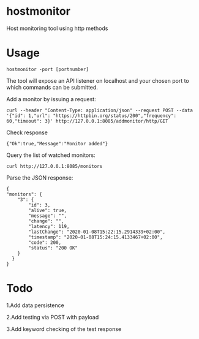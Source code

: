 # hostmonitor
Host monitoring tool using http methods

# Usage

```
hostmonitor -port [portnumber]
```

The tool will expose an API listener on localhost and your chosen port to which commands can be submitted.

Add a monitor by issuing a request:
```
curl --header "Content-Type: application/json" --request POST --data '{"id": 1,"url": "https://httpbin.org/status/200","frequency": 60,"timeout": 3}' http://127.0.0.1:8085/addmonitor/http/GET
```

Check response
```
{"Ok":true,"Message":"Monitor added"}
```

Query the list of watched monitors:

```
curl http://127.0.0.1:8085/monitors
```

Parse the JSON response:

```
{
"monitors": {
    "3": {
        "id": 3,
        "alive": true,
        "message": "",
        "change": "",
        "latency": 119,
        "lastChange": "2020-01-08T15:22:15.2914339+02:00",
        "timestamp": "2020-01-08T15:24:15.4133467+02:00",
        "code": 200,
        "status": "200 OK"
    }
  }
}
```

# Todo

1.Add data persistence

2.Add testing via POST with payload

3.Add keyword checking of the test response